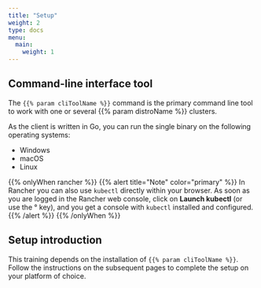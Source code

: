 ```yaml
---
title: "Setup"
weight: 2
type: docs
menu:
  main:
    weight: 1
---
```


## Command-line interface tool

The `{{% param cliToolName %}}` command is the primary command line tool to work with one or several {{% param distroName %}} clusters.

As the client is written in Go, you can run the single binary on the following operating systems:

* Windows
* macOS
* Linux

{{% onlyWhen rancher %}}
{{% alert title="Note" color="primary" %}}
In Rancher you can also use `kubectl` directly within your browser. As soon as you are logged in the Rancher web console, click on **Launch kubectl** (or use the ° key), and you get a console with `kubectl` installed and configured.
{{% /alert %}}
{{% /onlyWhen %}}


## Setup introduction

This training depends on the installation of `{{% param cliToolName %}}`.
Follow the instructions on the subsequent pages to complete the setup on your platform of choice.

